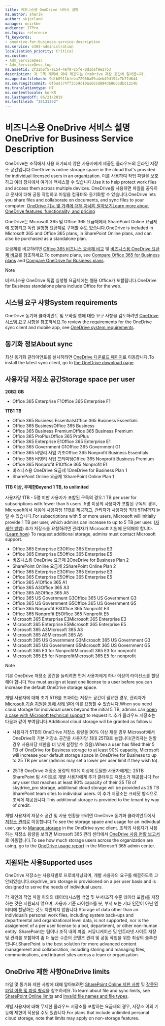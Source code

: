 ```yaml
---
title: 비즈니스용 OneDrive 서비스 설명
ms.author: sharik
author: skjerland
manager: mnirkhe
audience: ITPro
ms.topic: reference
f1_keywords:
- onedrive-for-business-service-description
ms.service: o365-administration
localization_priority: Critical
ms.custom:
- Adm_ServiceDesc
- Adm_ServiceDesc_top
ms.assetid: 2f22b6f5-e154-4ef9-85fe-0d1daf9e27b3
description: 각 구독 계획에 대해 제공되는 OneDrive 저장 공간에 알아봅니다.
ms.openlocfilehash: 9dfb0911bfeba72960a09a4eb49d194c7b77d644
ms.sourcegitcommit: 0f5ad374ff3559c10a1665d894d68665dbd1214b
ms.translationtype: HT
ms.contentlocale: ko-KR
ms.lasthandoff: 06/21/2019
ms.locfileid: "35131252"
---
```

# <a name="onedrive-for-business-service-description"></a><span data-ttu-id="e2f8f-103">비즈니스용 OneDrive 서비스 설명</span><span class="sxs-lookup"><span data-stu-id="e2f8f-103">OneDrive for Business Service Description</span></span>

<span data-ttu-id="e2f8f-104">OneDrive는 조직에서 사용 허가되지 않은 사용자에게 제공된 클라우드의 온라인 저장소 공간입니다.</span><span class="sxs-lookup"><span data-stu-id="e2f8f-104">OneDrive is online storage space in the cloud that's provided for individual licensed users in an organization.</span></span> <span data-ttu-id="e2f8f-105">이를 사용하여 작업 파일을 보호하고 여러 장치에서 여기에 액세스할 수 있습니다.</span><span class="sxs-lookup"><span data-stu-id="e2f8f-105">Use it to help protect work files and access them across multiple devices.</span></span> <span data-ttu-id="e2f8f-106">OneDrive를 사용하면 파일을 공유하고 문서에 대해 공동 작업하고 파일을 컴퓨터와 동기화할 수 있습니다.</span><span class="sxs-lookup"><span data-stu-id="e2f8f-106">OneDrive lets you share files and collaborate on documents, and sync files to your computer.</span></span> [<span data-ttu-id="e2f8f-107">OneDrive 기능 및 가격에 대해 자세히 알아보기</span><span class="sxs-lookup"><span data-stu-id="e2f8f-107">Learn more about OneDrive features, functionality, and pricing</span></span>](https://go.microsoft.com/fwlink/?linkid=850345) 
  
<span data-ttu-id="e2f8f-108">OneDrive는 Microsoft 365 및 Office 365 요금제에서 SharePoint Online 요금제에 포함되고 독립 실행형 요금제로 구매할 수도 있습니다.</span><span class="sxs-lookup"><span data-stu-id="e2f8f-108">OneDrive is included in Microsoft 365 and Office 365 plans, in SharePoint Online plans, and can also be purchased as a standalone plan.</span></span> 
    
<span data-ttu-id="e2f8f-109">요금제를 비교하려면 [Office 365 비즈니스 요금제 비교](https://go.microsoft.com/fwlink/?linkid=799177) 및 [비즈니스용 OneDrive 요금제 비교](https://products.office.com/ko-KR/onedrive-for-business/compare-onedrive-for-business-plans)를 참조하세요.</span><span class="sxs-lookup"><span data-stu-id="e2f8f-109">To compare plans, see [Compare Office 365 for Business plans](https://go.microsoft.com/fwlink/?linkid=799177) and [Compare OneDrive for Business plans](https://products.office.com/en-us/onedrive-for-business/compare-onedrive-for-business-plans).</span></span> 
  
> [!NOTE]
> <span data-ttu-id="e2f8f-110">비즈니스용 OneDrive 독립 실행형 요금제에는 웹용 Office가 포함됩니다.</span><span class="sxs-lookup"><span data-stu-id="e2f8f-110">OneDrive for Business standalone plans include Office for the web.</span></span> 
  
## <a name="system-requirements"></a><span data-ttu-id="e2f8f-111">시스템 요구 사항</span><span class="sxs-lookup"><span data-stu-id="e2f8f-111">System requirements</span></span>

<span data-ttu-id="e2f8f-112">OneDrive 동기화 클라이언트 및 모바일 앱에 대한 요구 사항을 검토하려면 [OneDrive 시스템 요구 사항](https://go.microsoft.com/fwlink/?linkid=837584)을 참조하세요.</span><span class="sxs-lookup"><span data-stu-id="e2f8f-112">To review the requirements for the OneDrive sync client and mobile app, see [OneDrive system requirements](https://go.microsoft.com/fwlink/?linkid=837584).</span></span>
  
## <a name="about-sync"></a><span data-ttu-id="e2f8f-113">동기화 정보</span><span class="sxs-lookup"><span data-stu-id="e2f8f-113">About sync</span></span>

<span data-ttu-id="e2f8f-114">최신 동기화 클라이언트를 설치하려면 [OneDrive 다운로드 페이지](https://onedrive.live.com/about/download/)로 이동합니다.</span><span class="sxs-lookup"><span data-stu-id="e2f8f-114">To install the latest sync client, go to [the OneDrive download page](https://onedrive.live.com/about/download/).</span></span> 
  
## <a name="storage-space-per-user"></a><span data-ttu-id="e2f8f-115">사용자당 저장소 공간</span><span class="sxs-lookup"><span data-stu-id="e2f8f-115">Storage space per user</span></span>

<span data-ttu-id="e2f8f-116">**2GB**</span><span class="sxs-lookup"><span data-stu-id="e2f8f-116">**2 GB**</span></span>

- <span data-ttu-id="e2f8f-117">Office 365 Enterprise F1</span><span class="sxs-lookup"><span data-stu-id="e2f8f-117">Office 365 Enterprise F1</span></span>

<span data-ttu-id="e2f8f-118">**1TB**</span><span class="sxs-lookup"><span data-stu-id="e2f8f-118">**1 TB**</span></span>

- <span data-ttu-id="e2f8f-119">Office 365 Business Essentials</span><span class="sxs-lookup"><span data-stu-id="e2f8f-119">Office 365 Business Essentials</span></span>
- <span data-ttu-id="e2f8f-120">Office 365 Business</span><span class="sxs-lookup"><span data-stu-id="e2f8f-120">Office 365 Business</span></span>
- <span data-ttu-id="e2f8f-121">Office 365 Business Premium</span><span class="sxs-lookup"><span data-stu-id="e2f8f-121">Office 365 Business Premium</span></span>
- <span data-ttu-id="e2f8f-122">Office 365 ProPlus</span><span class="sxs-lookup"><span data-stu-id="e2f8f-122">Office 365 ProPlus</span></span>
- <span data-ttu-id="e2f8f-123">Office 365 Enterprise E1</span><span class="sxs-lookup"><span data-stu-id="e2f8f-123">Office 365 Enterprise E1</span></span>
- <span data-ttu-id="e2f8f-124">Office 365 Government G1</span><span class="sxs-lookup"><span data-stu-id="e2f8f-124">Office 365 Government G1</span></span>
- <span data-ttu-id="e2f8f-125">Office 365 비영리 사업 기초</span><span class="sxs-lookup"><span data-stu-id="e2f8f-125">Office 365 Nonprofit Business Essentials</span></span>
- <span data-ttu-id="e2f8f-126">Office 365 비영리 사업 프리미엄</span><span class="sxs-lookup"><span data-stu-id="e2f8f-126">Office 365 Nonprofit Business Premium</span></span>
- <span data-ttu-id="e2f8f-127">Office 365 Nonprofit E1</span><span class="sxs-lookup"><span data-stu-id="e2f8f-127">Office 365 Nonprofit E1</span></span>
- <span data-ttu-id="e2f8f-128">비즈니스용 OneDrive 요금제 1</span><span class="sxs-lookup"><span data-stu-id="e2f8f-128">OneDrive for Business Plan 1</span></span>
- <span data-ttu-id="e2f8f-129">SharePoint Online 요금제 1</span><span class="sxs-lookup"><span data-stu-id="e2f8f-129">SharePoint Online Plan 1</span></span>

<span data-ttu-id="e2f8f-130">**1TB 이상, 무제한**</span><span class="sxs-lookup"><span data-stu-id="e2f8f-130">**Beyond 1 TB, to unlimited**</span></span>
 
<span data-ttu-id="e2f8f-131">사용자당 1TB - 5명 미만 사용자가 포함된 구독의 경우.</span><span class="sxs-lookup"><span data-stu-id="e2f8f-131">1 TB per user for subscriptions with fewer than 5 users.</span></span> <span data-ttu-id="e2f8f-132">5명 이상의 사용자가 포함된 구독의 경우, Microsoft에서 처음에 사용자당 1TB를 제공하고, 관리자가 사용자당 최대 5TM까지 늘릴 수 있습니다.</span><span class="sxs-lookup"><span data-stu-id="e2f8f-132">For subscriptions with 5 or more users, Microsoft will initially provide 1 TB per user, which admins can increase to up to 5 TB per user.</span></span> <span data-ttu-id="e2f8f-133">([자세한 방법](/onedrive/set-default-storage-space)) 추가 저장소를 요청하려면 관리자가 Microsoft 지원에 문의해야 합니다.</span><span class="sxs-lookup"><span data-stu-id="e2f8f-133">([Learn how](/onedrive/set-default-storage-space)) To request additional storage, admins must contact Microsoft support.</span></span> 

- <span data-ttu-id="e2f8f-134">Office 365 Enterprise E3</span><span class="sxs-lookup"><span data-stu-id="e2f8f-134">Office 365 Enterprise E3</span></span>
- <span data-ttu-id="e2f8f-135">Office 365 Enterprise E5</span><span class="sxs-lookup"><span data-stu-id="e2f8f-135">Office 365 Enterprise E5</span></span>
- <span data-ttu-id="e2f8f-136">비즈니스용 OneDrive 요금제 2</span><span class="sxs-lookup"><span data-stu-id="e2f8f-136">OneDrive for Business Plan 2</span></span>
- <span data-ttu-id="e2f8f-137">SharePoint Online 요금제 2</span><span class="sxs-lookup"><span data-stu-id="e2f8f-137">SharePoint Online Plan 2</span></span>
- <span data-ttu-id="e2f8f-138">Office 365 Enterprise E3</span><span class="sxs-lookup"><span data-stu-id="e2f8f-138">Office 365 Enterprise E3</span></span>
- <span data-ttu-id="e2f8f-139">Office 365 Enterprise E5</span><span class="sxs-lookup"><span data-stu-id="e2f8f-139">Office 365 Enterprise E5</span></span>
- <span data-ttu-id="e2f8f-140">Office 365 A1</span><span class="sxs-lookup"><span data-stu-id="e2f8f-140">Office 365 A1</span></span>
- <span data-ttu-id="e2f8f-141">Office 365 A3</span><span class="sxs-lookup"><span data-stu-id="e2f8f-141">Office 365 A3</span></span>
- <span data-ttu-id="e2f8f-142">Office 365 A5</span><span class="sxs-lookup"><span data-stu-id="e2f8f-142">Office 365 A5</span></span>
- <span data-ttu-id="e2f8f-143">Office 365 US Government G3</span><span class="sxs-lookup"><span data-stu-id="e2f8f-143">Office 365 US Government G3</span></span>
- <span data-ttu-id="e2f8f-144">Office 365 US Government G5</span><span class="sxs-lookup"><span data-stu-id="e2f8f-144">Office 365 US Government G5</span></span>
- <span data-ttu-id="e2f8f-145">Office 365 Nonprofit E3</span><span class="sxs-lookup"><span data-stu-id="e2f8f-145">Office 365 Nonprofit E3</span></span> 
- <span data-ttu-id="e2f8f-146">Office 365 Nonprofit E5</span><span class="sxs-lookup"><span data-stu-id="e2f8f-146">Office 365 Nonprofit E5</span></span> 
- <span data-ttu-id="e2f8f-147">Microsoft 365 Enterprise E3</span><span class="sxs-lookup"><span data-stu-id="e2f8f-147">Microsoft 365 Enterprise E3</span></span>
- <span data-ttu-id="e2f8f-148">Microsoft 365 Enterprise E5</span><span class="sxs-lookup"><span data-stu-id="e2f8f-148">Microsoft 365 Enterprise E5</span></span>
- <span data-ttu-id="e2f8f-149">Microsoft 365 A3</span><span class="sxs-lookup"><span data-stu-id="e2f8f-149">Microsoft 365 A3</span></span>
- <span data-ttu-id="e2f8f-150">Microsoft 365 A5</span><span class="sxs-lookup"><span data-stu-id="e2f8f-150">Microsoft 365 A5</span></span>
- <span data-ttu-id="e2f8f-151">Microsoft 365 US Government G3</span><span class="sxs-lookup"><span data-stu-id="e2f8f-151">Microsoft 365 US Government G3</span></span>
- <span data-ttu-id="e2f8f-152">Microsoft 365 US Government G5</span><span class="sxs-lookup"><span data-stu-id="e2f8f-152">Microsoft 365 US Government G5</span></span>
- <span data-ttu-id="e2f8f-153">Microsoft 365 E3 for Nonprofit</span><span class="sxs-lookup"><span data-stu-id="e2f8f-153">Microsoft 365 E3 for nonprofit</span></span>
- <span data-ttu-id="e2f8f-154">Microsoft 365 E5 for Nonprofit</span><span class="sxs-lookup"><span data-stu-id="e2f8f-154">Microsoft 365 E5 for nonprofit</span></span>

  
> [!NOTE]
> <span data-ttu-id="e2f8f-155">기본 OneDrive 저장소 공간을 늘리려면 먼저 사용자에게 하나 이상의 라이선스를 할당해야 합니다.</span><span class="sxs-lookup"><span data-stu-id="e2f8f-155">You must assign at least one license to a user before you can increase the default OneDrive storage space.</span></span> 
  
<span data-ttu-id="e2f8f-156">개별 사용자에 대해 초기 5TB를 초과하는 저장소 공간이 필요한 경우, 관리자가 [Microsoft 기술 지원을 통해 사례 열어](https://go.microsoft.com/fwlink/?linkid=869559) 이를 요청할 수 있습니다.</span><span class="sxs-lookup"><span data-stu-id="e2f8f-156">When you need cloud storage for individual users beyond the initial 5 TB, admins can [open a case with Microsoft technical support](https://go.microsoft.com/fwlink/?linkid=869559) to request it.</span></span> <span data-ttu-id="e2f8f-157">추가 클라우드 저장소는 다음과 같이 부여됩니다.</span><span class="sxs-lookup"><span data-stu-id="e2f8f-157">Additional cloud storage will be granted as follows:</span></span> 
  
- <span data-ttu-id="e2f8f-158">사용자가 5TB의 OneDrive 저장소 용량을 90% 이상 채운 경우 Microsoft에서 OneDrive의 기본 저장소 공간을 사용자당 최대 25TB로 늘립니다(관리자는 원할 경우 사용자당 제한을 더 낮게 설정할 수 있음).</span><span class="sxs-lookup"><span data-stu-id="e2f8f-158">When a user has filled their 5 TB of OneDrive for Business storage to at least 90% capacity, Microsoft will increase your default storage space in OneDrive for Business to up to 25 TB per user (admins may set a lower per user limit if they wish to).</span></span> 
    
- <span data-ttu-id="e2f8f-159">25TB OneDrive 저장소 용량의 90% 이상에 도달한 사용자에게는 25TB SharePoint 팀 사이트로 개별 사용자에게 추가 클라우드 저장소가 제공됩니다.</span><span class="sxs-lookup"><span data-stu-id="e2f8f-159">For any user that reaches at least 90% capacity of their 25 TB of skydrive_pro storage, additional cloud storage will be provided as 25 TB SharePoint team sites to individual users.</span></span> <span data-ttu-id="e2f8f-160">이 추가 저장소는 크레딧 방식으로 조직에 제공됩니다.</span><span class="sxs-lookup"><span data-stu-id="e2f8f-160">This additional storage is provided to the tenant by way of credit.</span></span>
    
<span data-ttu-id="e2f8f-161">개별 사용자의 저장소 공간 및 사용 현황을 보려면 OneDrive 동기화 클라이언트에서 [저장소 관리](https://support.office.com/article/31519161-059C-4764-B6F8-F5CD29F7FE68)로 이동합니다.</span><span class="sxs-lookup"><span data-stu-id="e2f8f-161">To see the storage space and usage for an individual user, go to [Manage storage](https://support.office.com/article/31519161-059C-4764-B6F8-F5CD29F7FE68) in the OneDrive sync client.</span></span> <span data-ttu-id="e2f8f-162">조직의 사용자가 사용하는 저장소 용량을 보려면 Microsoft 365 관리 센터에서 [OneDrive 사용 현황 보고서](/office365/admin/activity-reports/onedrive-for-business-usage)로 이동합니다.</span><span class="sxs-lookup"><span data-stu-id="e2f8f-162">To see how much storage users across the organization are using, go to the [OneDrive usage report](/office365/admin/activity-reports/onedrive-for-business-usage) in the Microsoft 365 admin center.</span></span> 
   
## <a name="supported-uses"></a><span data-ttu-id="e2f8f-163">지원되는 사용</span><span class="sxs-lookup"><span data-stu-id="e2f8f-163">Supported uses</span></span>

<span data-ttu-id="e2f8f-164">OneDrive 저장소는 사용자별로 프로비저닝되며, 개별 사용자의 요구를 해결하도록 고안되었습니다.</span><span class="sxs-lookup"><span data-stu-id="e2f8f-164">skydrive_pro storage is provisioned on a per user basis and is designed to serve the needs of individual users.</span></span>
  
<span data-ttu-id="e2f8f-165">각 개인의 작업 파일 이외의 데이터(시스템 백업 및 부서/조직 수준 데이터 포함)를 저장하는 것은 지원되지 않으며, 사용자 기준 라이선스를 봇, 부서 또는 기타 인간이 아닌 엔터티에 할당하는 것도 지원되지 않습니다.</span><span class="sxs-lookup"><span data-stu-id="e2f8f-165">Storage of data other than an individual’s personal work files, including system back-ups and departmental and organizational level data, is not supported, nor is the assignment of a per user license to a bot, department, or other non-human entity.</span></span> <span data-ttu-id="e2f8f-166">SharePoint는 팀이나 조직 내의 파일, 커뮤니케이션 및 인트라넷 사이트 저장 및 관리를 포함하여 좀 더 높은 수준의 콘텐츠 관리 및 공동 작업을 위한 최상의 솔루션입니다.</span><span class="sxs-lookup"><span data-stu-id="e2f8f-166">SharePoint is the best solution for more advanced content management and collaboration, including storing and managing files, communications, and intranet sites across a team or organization.</span></span>
  
## <a name="onedrive-limits"></a><span data-ttu-id="e2f8f-167">OneDrive 제한 사항</span><span class="sxs-lookup"><span data-stu-id="e2f8f-167">OneDrive limits</span></span>

<span data-ttu-id="e2f8f-168">파일 및 동기화 제한 사항에 대해 알아보려면 [SharePoint Online 제한 사항](/office365/servicedescriptions/sharepoint-online-service-description/sharepoint-online-limits) 및 [잘못된 파일 이름 및 파일 형식](https://support.office.com/article/64883a5d-228e-48f5-b3d2-eb39e07630fa)을 참조하세요.</span><span class="sxs-lookup"><span data-stu-id="e2f8f-168">To learn about file and sync limits, see [SharePoint Online limits](/office365/servicedescriptions/sharepoint-online-service-description/sharepoint-online-limits) and [Invalid file names and file types](https://support.office.com/article/64883a5d-228e-48f5-b3d2-eb39e07630fa).</span></span>
  
<span data-ttu-id="e2f8f-169">개별 사용자에 대해 무제한 클라우드 저장소를 포함하는 요금제의 경우, 저장소 이외 기능에 제한이 적용될 수도 있습니다.</span><span class="sxs-lookup"><span data-stu-id="e2f8f-169">For plans that include unlimited personal cloud storage, note that limits may apply on non-storage features.</span></span> 
  

